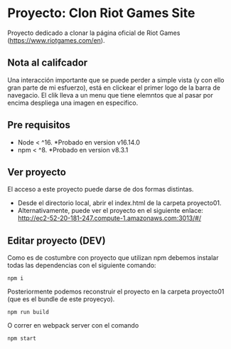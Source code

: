 # Proyecto: Clon Riot Games Site
Proyecto dedicado a clonar la página oficial de Riot Games (https://www.riotgames.com/en).
## Nota al califcador
Una interacción importante que se puede perder a simple vista (y con ello gran parte de mi esfuerzo), está en clickear el primer logo de la barra de navegacio. El clik lleva a un menu que tiene elemntos que al pasar por encima despliega una imagen en especifico.   
## Pre requisitos
- Node < ^16. *Probado en version v16.14.0
- npm < ^8. *Probado en version v8.3.1
## Ver proyecto 
El acceso a este proyecto puede darse de dos formas distintas. 
- Desde el directorio local, abrir el index.html de la carpeta proyecto01. 
- Alternativamente, puede ver el proyecto en el siguiente enlace:  http://ec2-52-20-181-247.compute-1.amazonaws.com:3013/#/
## Editar proyecto (DEV)
Como es de costumbre con proyecto que utilizan npm debemos instalar todas las dependencias con el siguiente comando: 
```
npm i 
```
Posteriormente podemos reconstruir el proyecto en la carpeta proyecto01 (que es el bundle de este proyecyo). 
```
npm run build
```
O correr en webpack server con el comando
```
npm start
```